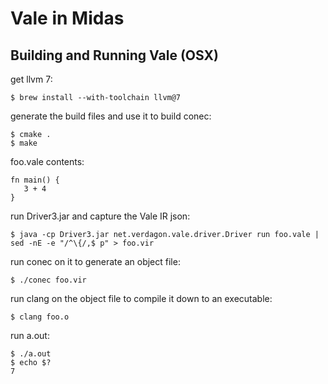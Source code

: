 # Vale in Midas

## Building and Running Vale (OSX)

get llvm 7:

```
$ brew install --with-toolchain llvm@7
```

generate the build files and use it to build conec:

```
$ cmake .
$ make
```

foo.vale contents:

```
fn main() {
   3 + 4
}
```

run Driver3.jar and capture the Vale IR json:

```
$ java -cp Driver3.jar net.verdagon.vale.driver.Driver run foo.vale | sed -nE -e "/^\{/,$ p" > foo.vir
```

run conec on it to generate an object file:

```
$ ./conec foo.vir
```

run clang on the object file to compile it down to an executable:

```
$ clang foo.o
```

run a.out:

```
$ ./a.out
$ echo $?
7
```

